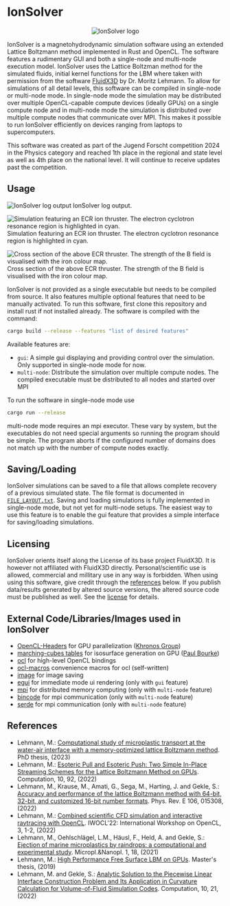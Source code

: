 # IonSolver
<!--<img src="https://github.com/PipInSpace/IonSolver/blob/main/icons/LogoIonSolver.png?raw=true)">-->
<p align="center">
  <picture>
    <source media="(prefers-color-scheme: dark)" srcset="https://github.com/PipInSpace/PipInSpace/assets/79136709/9d6f3849-6caa-4419-b5c9-dc44affa8178">
    <img alt="IonSolver logo" src="https://github.com/PipInSpace/PipInSpace/assets/79136709/228f0279-a389-42de-a62d-15177ee31db7">
  </picture>
</p>

IonSolver is a magnetohydrodynamic simulation software using an extended Lattice Boltzmann method implemented in Rust and OpenCL. The software features a rudimentary GUI and both a single-node and multi-node execution model. IonSolver uses the Lattice Boltzman method for the simulated fluids, initial kernel functions for the LBM where taken with permission from the software [FluidX3D](https://github.com/ProjectPhysX/FluidX3D) by Dr. Moritz Lehmann. To allow for simulations of all detail levels, this software can be compiled in single-node or multi-node mode. In single-node mode the simulation may be distributed over multiple OpenCL-capable compute devices (ideally GPUs) on a single compute node and in multi-node mode the simulation is distributed over multiple compute nodes that communicate over MPI. This makes it possible to run IonSolver efficiently on devices ranging from laptops to supercomputers. 

This software was created as part of the Jugend Forscht competition 2024 in the Physics category and reached 1th place in the regional and state level as well as 4th place on the national level. It will continue to receive updates past the competition. 

## Usage
<p>
<img src="https://github.com/PipInSpace/IonSolver/blob/main/icons/terminal_output.png?raw=true" alt="IonSolver log output">
IonSolver log output.
</p>
<p>
<img src="https://github.com/PipInSpace/IonSolver/blob/main/icons/thruster_ecr.png?raw=true" alt="Simulation featuring an ECR ion thruster. The electron cyclotron resonance region is highlighted in cyan.">
Simulation featuring an ECR ion thruster. The electron cyclotron resonance region is highlighted in cyan.
</p>
<p>
<img src="https://github.com/PipInSpace/IonSolver/blob/main/icons/thruster_b_strength.png?raw=true" alt="Cross section of the above ECR thruster. The strength of the B field is visualised with the iron colour map.">
Cross section of the above ECR thruster. The strength of the B field is visualised with the iron colour map.
</p>

IonSolver is not provided as a single executable but needs to be compiled from source. It also features multiple optional features that need to be manually activated. To run this software, first clone this repository and install rust if not installed already.
The software is compiled with the command:

```sh
cargo build --release --features "list of desired features"
```
Available features are:
- `gui`: A simple gui displaying and providing control over the simulation. Only supported in single-node mode for now. 
- `multi-node`: Distribute the simulation over multiple compute nodes. The compiled executable must be distributed to all nodes and started over MPI

To run the software in single-node mode use

```sh
cargo run --release
```
multi-node mode requires an mpi executor. These vary by system, but the executables do not need special arguments so running the program should be simple. The program aborts if the configured number of domains does not match up with the number of compute nodes exactly.

## Saving/Loading

IonSolver simulations can be saved to a file that allows complete recovery of a previous simulated state. The file format is documented in [`FILE_LAYOUT.txt`](FILE_LAYOUT.txt). Saving and loading simulations is fully implemented in single-node mode, but not yet for multi-node setups. The easiest way to use this feature is to enable the gui feature that provides a simple interface for saving/loading simulations.

## Licensing

IonSolver orients itself along the License of its base project FluidX3D. It is however not affiliated with FluidX3D directly. Personal/scientific use is allowed, commercial and millitary use in any way is forbidden. When using using this software, give credit through the [references](#references) below. If you publish data/results generated by altered source versions, the altered source code must be published as well. See the [license](LICENSE.md) for details.

## External Code/Libraries/Images used in IonSolver

- [OpenCL-Headers](https://github.com/KhronosGroup/OpenCL-Headers) for GPU parallelization ([Khronos Group](https://www.khronos.org/opencl/))
- [marching-cubes tables](http://paulbourke.net/geometry/polygonise/) for isosurface generation on GPU ([Paul Bourke](http://paulbourke.net/geometry/))
- [ocl](https://github.com/cogciprocate/ocl) for high-level OpenCL bindings
- [ocl-macros](https://github.com/PipInSpace/ocl-macros) convenience macros for ocl (self-written)
- [image](https://github.com/image-rs/image) for image saving
- [egui](https://github.com/emilk/egui) for immediate mode ui rendering (only with `gui` feature)
- [mpi](https://github.com/rsmpi/rsmpi) for distributed memory computing (only with `multi-node` feature)
- [bincode](https://github.com/bincode-org/bincode) for mpi communication (only with `multi-node` feature)
- [serde](https://github.com/serde-rs/serde) for mpi communication (only with `multi-node` feature)

## References

- Lehmann, M.: [Computational study of microplastic transport at the water-air interface with a memory-optimized lattice Boltzmann method](https://doi.org/10.15495/EPub_UBT_00006977). PhD thesis, (2023)
- Lehmann, M.: [Esoteric Pull and Esoteric Push: Two Simple In-Place Streaming Schemes for the Lattice Boltzmann Method on GPUs](https://doi.org/10.3390/computation10060092). Computation, 10, 92, (2022)
- Lehmann, M., Krause, M., Amati, G., Sega, M., Harting, J. and Gekle, S.: [Accuracy and performance of the lattice Boltzmann method with 64-bit, 32-bit, and customized 16-bit number formats](https://www.researchgate.net/publication/362275548_Accuracy_and_performance_of_the_lattice_Boltzmann_method_with_64-bit_32-bit_and_customized_16-bit_number_formats). Phys. Rev. E 106, 015308, (2022)
- Lehmann, M.: [Combined scientific CFD simulation and interactive raytracing with OpenCL](https://www.researchgate.net/publication/360501260_Combined_scientific_CFD_simulation_and_interactive_raytracing_with_OpenCL). IWOCL'22: International Workshop on OpenCL, 3, 1-2, (2022)
- Lehmann, M., Oehlschlägel, L.M., Häusl, F., Held, A. and Gekle, S.: [Ejection of marine microplastics by raindrops: a computational and experimental study](https://doi.org/10.1186/s43591-021-00018-8). Micropl.&Nanopl. 1, 18, (2021)
- Lehmann, M.: [High Performance Free Surface LBM on GPUs](https://doi.org/10.15495/EPub_UBT_00005400). Master's thesis, (2019)
- Lehmann, M. and Gekle, S.: [Analytic Solution to the Piecewise Linear Interface Construction Problem and Its Application in Curvature Calculation for Volume-of-Fluid Simulation Codes](https://doi.org/10.3390/computation10020021). Computation, 10, 21, (2022)
